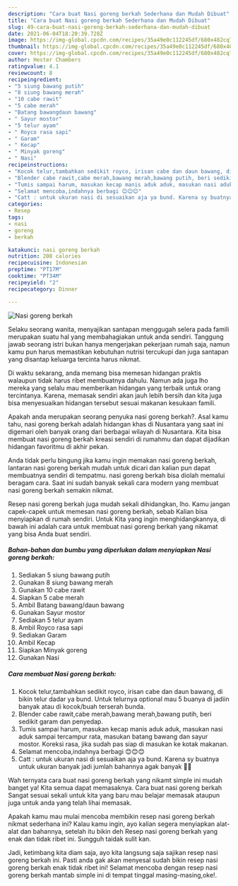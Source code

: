 ```yaml
---
description: "Cara buat Nasi goreng berkah Sederhana dan Mudah Dibuat"
title: "Cara buat Nasi goreng berkah Sederhana dan Mudah Dibuat"
slug: 49-cara-buat-nasi-goreng-berkah-sederhana-dan-mudah-dibuat
date: 2021-06-04T18:20:39.728Z
image: https://img-global.cpcdn.com/recipes/35a49e0c112245df/680x482cq70/nasi-goreng-berkah-foto-resep-utama.jpg
thumbnail: https://img-global.cpcdn.com/recipes/35a49e0c112245df/680x482cq70/nasi-goreng-berkah-foto-resep-utama.jpg
cover: https://img-global.cpcdn.com/recipes/35a49e0c112245df/680x482cq70/nasi-goreng-berkah-foto-resep-utama.jpg
author: Hester Chambers
ratingvalue: 4.1
reviewcount: 8
recipeingredient:
- "5 siung bawang putih"
- "8 siung bawang merah"
- "10 cabe rawit"
- "5 cabe merah"
- "Batang bawangdaun bawang"
- " Sayur mostor"
- "5 telur ayam"
- " Royco rasa sapi"
- " Garam"
- " Kecap"
- " Minyak goreng"
- " Nasi"
recipeinstructions:
- "Kocok telur,tambahkan sedikit royco, irisan cabe dan daun bawang, di bikin telur dadar ya bund. Untuk telurnya optional mau 5 buanya di jadiin banyak atau di kocok/buah terserah bunda."
- "Blender cabe rawit,cabe merah,bawang merah,bawang putih, beri sedikit garam dan penyedap."
- "Tumis sampai harum, masukan kecap manis aduk aduk, masukan nasi aduk sampai tercampur rata, masukan batang bawang dan sayur mostor. Koreksi rasa, jika sudah pas siap di masukan ke kotak makanan."
- "Selamat mencoba,indahnya berbagi 😊😊😊"
- "Catt : untuk ukuran nasi di sesuaikan aja ya bund. Karena sy buatnya untuk ukuran banyak jadi jumlah bahannya agak banyak 🙏🙏"
categories:
- Resep
tags:
- nasi
- goreng
- berkah

katakunci: nasi goreng berkah 
nutrition: 208 calories
recipecuisine: Indonesian
preptime: "PT17M"
cooktime: "PT34M"
recipeyield: "2"
recipecategory: Dinner

---
```



![Nasi goreng berkah](https://img-global.cpcdn.com/recipes/35a49e0c112245df/680x482cq70/nasi-goreng-berkah-foto-resep-utama.jpg)

Selaku seorang wanita, menyajikan santapan menggugah selera pada famili merupakan suatu hal yang membahagiakan untuk anda sendiri. Tanggung jawab seorang istri bukan hanya mengerjakan pekerjaan rumah saja, namun kamu pun harus memastikan kebutuhan nutrisi tercukupi dan juga santapan yang disantap keluarga tercinta harus nikmat.

Di waktu  sekarang, anda memang bisa memesan hidangan praktis walaupun tidak harus ribet membuatnya dahulu. Namun ada juga lho mereka yang selalu mau memberikan hidangan yang terbaik untuk orang tercintanya. Karena, memasak sendiri akan jauh lebih bersih dan kita juga bisa menyesuaikan hidangan tersebut sesuai makanan kesukaan famili. 



Apakah anda merupakan seorang penyuka nasi goreng berkah?. Asal kamu tahu, nasi goreng berkah adalah hidangan khas di Nusantara yang saat ini digemari oleh banyak orang dari berbagai wilayah di Nusantara. Kita bisa membuat nasi goreng berkah kreasi sendiri di rumahmu dan dapat dijadikan hidangan favoritmu di akhir pekan.

Anda tidak perlu bingung jika kamu ingin memakan nasi goreng berkah, lantaran nasi goreng berkah mudah untuk dicari dan kalian pun dapat membuatnya sendiri di tempatmu. nasi goreng berkah bisa diolah memalui beragam cara. Saat ini sudah banyak sekali cara modern yang membuat nasi goreng berkah semakin nikmat.

Resep nasi goreng berkah juga mudah sekali dihidangkan, lho. Kamu jangan capek-capek untuk memesan nasi goreng berkah, sebab Kalian bisa menyiapkan di rumah sendiri. Untuk Kita yang ingin menghidangkannya, di bawah ini adalah cara untuk membuat nasi goreng berkah yang nikamat yang bisa Anda buat sendiri.

<!--inarticleads1-->

##### Bahan-bahan dan bumbu yang diperlukan dalam menyiapkan Nasi goreng berkah:

1. Sediakan 5 siung bawang putih
1. Gunakan 8 siung bawang merah
1. Gunakan 10 cabe rawit
1. Siapkan 5 cabe merah
1. Ambil Batang bawang/daun bawang
1. Gunakan  Sayur mostor
1. Sediakan 5 telur ayam
1. Ambil  Royco rasa sapi
1. Sediakan  Garam
1. Ambil  Kecap
1. Siapkan  Minyak goreng
1. Gunakan  Nasi




<!--inarticleads2-->

##### Cara membuat Nasi goreng berkah:

1. Kocok telur,tambahkan sedikit royco, irisan cabe dan daun bawang, di bikin telur dadar ya bund. Untuk telurnya optional mau 5 buanya di jadiin banyak atau di kocok/buah terserah bunda.
1. Blender cabe rawit,cabe merah,bawang merah,bawang putih, beri sedikit garam dan penyedap.
1. Tumis sampai harum, masukan kecap manis aduk aduk, masukan nasi aduk sampai tercampur rata, masukan batang bawang dan sayur mostor. Koreksi rasa, jika sudah pas siap di masukan ke kotak makanan.
1. Selamat mencoba,indahnya berbagi 😊😊😊
1. Catt : untuk ukuran nasi di sesuaikan aja ya bund. Karena sy buatnya untuk ukuran banyak jadi jumlah bahannya agak banyak 🙏🙏




Wah ternyata cara buat nasi goreng berkah yang nikamt simple ini mudah banget ya! Kita semua dapat memasaknya. Cara buat nasi goreng berkah Sangat sesuai sekali untuk kita yang baru mau belajar memasak ataupun juga untuk anda yang telah lihai memasak.

Apakah kamu mau mulai mencoba membikin resep nasi goreng berkah nikmat sederhana ini? Kalau kamu ingin, ayo kalian segera menyiapkan alat-alat dan bahannya, setelah itu bikin deh Resep nasi goreng berkah yang enak dan tidak ribet ini. Sungguh taidak sulit kan. 

Jadi, ketimbang kita diam saja, ayo kita langsung saja sajikan resep nasi goreng berkah ini. Pasti anda gak akan menyesal sudah bikin resep nasi goreng berkah enak tidak ribet ini! Selamat mencoba dengan resep nasi goreng berkah mantab simple ini di tempat tinggal masing-masing,oke!.

